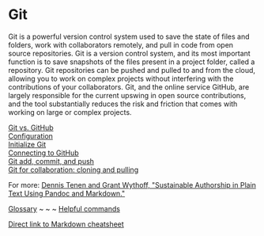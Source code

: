 # Git

Git is a powerful version control system used to save the state of files and folders, work with collaborators remotely, and pull in code from open source repositories. Git is a version control system, and its most important function is to save snapshots of the files present in a project folder, called a repository. Git repositories can be pushed and pulled to and from the cloud, allowing you to work on complex projects without interfering with the contributions of your collaborators. Git, and the online service GitHub, are largely responsible for the current upswing in open source contributions, and the tool substantially reduces the risk and friction that comes with working on large or complex projects.

[Git vs. GitHub](gitvsgithub.md)  
[Configuration](gitconfig.md)  
[Initialize Git](gitinit.md)  
[Connecting to GitHub](github.md)  
[Git add, commit, and push](gitaction.md)  
[Git for collaboration: cloning and pulling](gitpull.md)  

For more: [Dennis Tenen and Grant Wythoff, "Sustainable Authorship in Plain Text Using Pandoc and Markdown."](http://programminghistorian.org/lessons/sustainable-authorship-in-plain-text-using-pandoc-and-markdown)  


[Glossary](glossary.md) ~ ~ ~ [Helpful commands](helpfulcommands.md)

[Direct link to Markdown cheatsheet](https://github.com/adam-p/markdown-here/wiki/Markdown-Cheatsheet)
